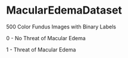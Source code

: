 # MacularEdemaDataset
500 Color Fundus Images with Binary Labels

0 - No Threat of Macular Edema

1 - Threat of Macular Edema
